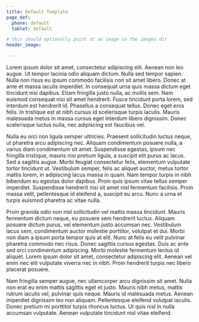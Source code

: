 ```yaml
---
title: Default Template
page_def:
  phone: default
  tablet: default

# this should optionally point at an image in the images dir
header_image:

---
```


Lorem ipsum dolor sit amet, consectetur adipiscing elit. Aenean non leo augue. Ut tempor lacinia odio aliquam dictum. Nulla sed tempor sapien. Nulla non risus eu ipsum commodo facilisis non sit amet libero. Donec at ante et massa iaculis imperdiet. In consequat urna quis massa dictum eget tincidunt nisi dapibus. Etiam fringilla justo nulla, ac mollis sem. Nam euismod consequat nisi sit amet hendrerit. Fusce tincidunt porta lorem, sed interdum est hendrerit id. Phasellus a consequat tellus. Donec eget eros felis. In tristique est at nibh cursus id scelerisque turpis iaculis. Mauris malesuada metus in massa cursus eget interdum libero dignissim. Donec scelerisque luctus nulla, nec adipiscing est faucibus vel.

Nulla eu orci non ligula semper ultricies. Praesent sollicitudin luctus neque, ut pharetra arcu adipiscing nec. Aliquam condimentum posuere nulla, a varius diam condimentum sit amet. Suspendisse egestas, ipsum nec fringilla tristique, mauris nisi pretium ligula, a suscipit elit purus ac lacus. Sed a sagittis augue. Morbi feugiat consectetur felis, elementum vulputate tortor tincidunt ut. Vestibulum semper, felis ac aliquet auctor, metus tortor mattis lorem, in adipiscing lacus massa in quam. Nam tempor turpis in nibh bibendum eu egestas dolor dapibus. Proin quis ipsum vitae tellus semper imperdiet. Suspendisse hendrerit nisi sit amet nisl fermentum facilisis. Proin massa velit, pellentesque id eleifend a, suscipit eu arcu. Nunc a urna et turpis euismod pharetra ac vitae nulla.

Proin gravida odio non nisl sollicitudin vel mattis massa tincidunt. Mauris fermentum dictum neque, eu posuere sem hendrerit luctus. Aliquam posuere dictum purus, vel elementum justo accumsan nec. Vestibulum lacus sem, condimentum auctor molestie porttitor, volutpat et dui. Morbi non diam a ipsum porta tempor quis at elit. Nunc at felis eu velit pulvinar pharetra commodo nec risus. Donec sagittis cursus egestas. Duis ac ante sed orci condimentum adipiscing. Morbi molestie fermentum lectus id aliquet. Lorem ipsum dolor sit amet, consectetur adipiscing elit. Aenean vel enim nec elit vulputate viverra nec in nibh. Proin hendrerit turpis nec libero placerat posuere.

Nam fringilla semper augue, nec ullamcorper arcu dignissim sit amet. Nulla non erat eu enim mattis sagittis eget et justo. Mauris nibh metus, mattis rutrum iaculis vel, pulvinar quis neque. Mauris id malesuada metus. Aenean imperdiet dignissim leo non aliquam. Pellentesque eleifend volutpat iaculis. Donec pretium mi porttitor turpis rhoncus luctus. Ut quis nisl in nulla accumsan vulputate. Aenean vulputate tincidunt nisl vitae eleifend.


